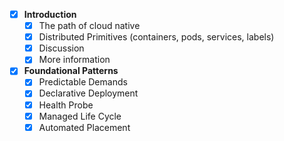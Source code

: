 - [x] **Introduction** 
	- [x] The path of cloud native
	- [x] Distributed Primitives (containers, pods, services, labels)
	- [x] Discussion
	- [x] More information 
- [x] **Foundational Patterns**
	- [x] Predictable Demands
	- [x] Declarative Deployment
	- [x] Health Probe
	- [x] Managed Life Cycle
	- [x] Automated Placement
<!--stackedit_data:
eyJoaXN0b3J5IjpbNTE2OTcxNTE3LC0yMDg4NzQ2NjEyXX0=
-->